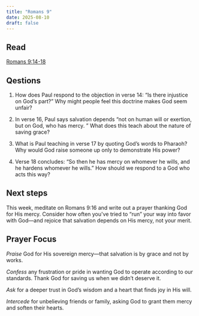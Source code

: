 ```yaml
---
title: "Romans 9"
date: 2025-08-10
draft: false
---
```


## Read
[Romans 9:14-18](https://www.bible.com/bible/59/ROM.9.ESV)

## Qestions 
1. How does Paul respond to the objection in verse 14: “Is there injustice on
God’s part?” Why might people feel this doctrine makes God seem unfair?
2. In verse 16, Paul says salvation depends “not on human will or exertion, but
on God, who has mercy.
” What does this teach about the nature of saving
grace?

3. What is Paul teaching in verse 17 by quoting God’s words to Pharaoh? Why
would God raise someone up only to demonstrate His power?
4. Verse 18 concludes: “So then he has mercy on whomever he wills, and he
hardens whomever he wills.” How should we respond to a God who acts this
way?

## Next steps
This week, meditate on Romans 9:16 and
write out a prayer thanking God for His
mercy. Consider how often you've tried to
“run” your way into favor with God—and
rejoice that salvation depends on His
mercy, not your merit.

## Prayer Focus
_Praise_ God for His sovereign mercy—that
salvation is by grace and not by works.

_Confess_ any frustration or pride in wanting
God to operate according to our standards.
Thank God for saving us when we didn’t
deserve it.

_Ask_ for a deeper trust in God’s wisdom and a
heart that finds joy in His will.

_Intercede_ for unbelieving friends or family,
asking God to grant them mercy and soften
their hearts.